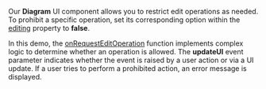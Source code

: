 Our **Diagram** UI component allows you to restrict edit operations as needed. To prohibit a specific operation, set its corresponding option within the [editing](/Documentation/ApiReference/UI_Widgets/dxDiagram/Configuration/editing/) property to **false**.

In this demo, the [onRequestEditOperation](/Documentation/ApiReference/UI_Widgets/dxDiagram/Configuration/#onRequestEditOperation) function implements complex logic to determine whether an operation is allowed. The **updateUI** event parameter indicates whether the event is raised by a user action or via a UI update. If a user tries to perform a prohibited action, an error message is displayed.
